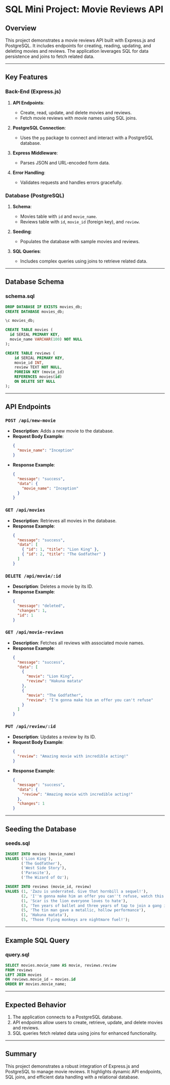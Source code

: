 # SQL Mini Project: Movie Reviews API

## Overview

This project demonstrates a movie reviews API built with Express.js and PostgreSQL. It includes endpoints for creating, reading, updating, and deleting movies and reviews. The application leverages SQL for data persistence and joins to fetch related data.

---

## Key Features

### Back-End (Express.js)

1. **API Endpoints**:
   - Create, read, update, and delete movies and reviews.
   - Fetch movie reviews with movie names using SQL joins.

2. **PostgreSQL Connection**:
   - Uses the `pg` package to connect and interact with a PostgreSQL database.

3. **Express Middleware**:
   - Parses JSON and URL-encoded form data.

4. **Error Handling**:
   - Validates requests and handles errors gracefully.

### Database (PostgreSQL)

1. **Schema**:
   - Movies table with `id` and `movie_name`.
   - Reviews table with `id`, `movie_id` (foreign key), and `review`.

2. **Seeding**:
   - Populates the database with sample movies and reviews.

3. **SQL Queries**:
   - Includes complex queries using joins to retrieve related data.

---

## Database Schema

### schema.sql

```sql
DROP DATABASE IF EXISTS movies_db;
CREATE DATABASE movies_db;

\c movies_db;

CREATE TABLE movies (
  id SERIAL PRIMARY KEY,
  movie_name VARCHAR(100) NOT NULL
);

CREATE TABLE reviews (
    id SERIAL PRIMARY KEY,
    movie_id INT,
    review TEXT NOT NULL,
    FOREIGN KEY (movie_id)
    REFERENCES movies(id)
    ON DELETE SET NULL
);
```

---

## API Endpoints

### `POST /api/new-movie`
- **Description**: Adds a new movie to the database.
- **Request Body Example**:
  ```json
  {
    "movie_name": "Inception"
  }
  ```
- **Response Example**:
  ```json
  {
    "message": "success",
    "data": {
      "movie_name": "Inception"
    }
  }
  ```

### `GET /api/movies`
- **Description**: Retrieves all movies in the database.
- **Response Example**:
  ```json
  {
    "message": "success",
    "data": [
      { "id": 1, "title": "Lion King" },
      { "id": 2, "title": "The Godfather" }
    ]
  }
  ```

### `DELETE /api/movie/:id`
- **Description**: Deletes a movie by its ID.
- **Response Example**:
  ```json
  {
    "message": "deleted",
    "changes": 1,
    "id": 1
  }
  ```

### `GET /api/movie-reviews`
- **Description**: Fetches all reviews with associated movie names.
- **Response Example**:
  ```json
  {
    "message": "success",
    "data": [
      {
        "movie": "Lion King",
        "review": "Hakuna matata"
      },
      {
        "movie": "The Godfather",
        "review": "I'm gonna make him an offer you can't refuse"
      }
    ]
  }
  ```

### `PUT /api/review/:id`
- **Description**: Updates a review by its ID.
- **Request Body Example**:
  ```json
  {
    "review": "Amazing movie with incredible acting!"
  }
  ```
- **Response Example**:
  ```json
  {
    "message": "success",
    "data": {
      "review": "Amazing movie with incredible acting!"
    },
    "changes": 1
  }
  ```

---

## Seeding the Database

### seeds.sql

```sql
INSERT INTO movies (movie_name)
VALUES ('Lion King'),
       ('The Godfather'),
       ('West Side Story'),
       ('Parasite'),
       ('The Wizard of Oz');

INSERT INTO reviews (movie_id, review)
VALUES (1, 'Zazu is underrated. Give that hornbill a sequel!'),
       (2, 'I''m gonna make him an offer you can''t refuse, watch this movie'),
       (1, 'Scar is the lion everyone loves to hate'),
       (3, 'Ten years of ballet and three years of tap to join a gang in this neighborhood'),
       (5, 'The tin man gave a metallic, hollow performance'),
       (1, 'Hakuna matata'),
       (5, 'Those flying monkeys are nightmare fuel!');
```

---

## Example SQL Query

### query.sql

```sql
SELECT movies.movie_name AS movie, reviews.review
FROM reviews
LEFT JOIN movies
ON reviews.movie_id = movies.id
ORDER BY movies.movie_name;
```

---

## Expected Behavior

1. The application connects to a PostgreSQL database.
2. API endpoints allow users to create, retrieve, update, and delete movies and reviews.
3. SQL queries fetch related data using joins for enhanced functionality.

---

## Summary

This project demonstrates a robust integration of Express.js and PostgreSQL to manage movie reviews. It highlights dynamic API endpoints, SQL joins, and efficient data handling with a relational database.
